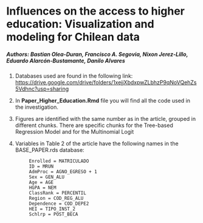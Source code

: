 # Influences on the access to higher education: Visualization and modeling for Chilean data

##### Authors: Bastian Olea-Duran, Francisco A. Segovia, Nixon Jerez-Lillo, Eduardo Alarcón-Bustamante, Danilo Alvares

1. Databases used are found in the following link:
https://drive.google.com/drive/folders/1xejjXbdxpwZLbhzP9qNoVQehZs5Vdhnc?usp=sharing

2. In **Paper_Higher_Education.Rmd** file you will find all the code used in the investigation. 

3. Figures are identified with the same number as in the article, grouped in different chunks. There are specific chunks for the Tree-based Regression Model and for the Multinomial Logit


4. Variables in Table 2 of the article have the following names in the BASE_PAPER.rds database:

            Enrolled = MATRICULADO
            ID = MRUN
            AdmProc = AGNO_EGRESO + 1
            Sex = GEN_ALU
            Age = AGE
            HGPA = NEM
            ClassRank = PERCENTIL
            Region = COD_REG_ALU
            Dependence = COD_DEPE2
            HEI = TIPO_INST_2
            Schlrp = POST_BECA

